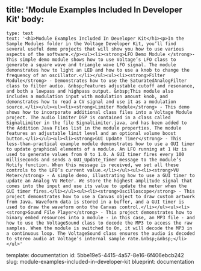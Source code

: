 title: 'Module Examples Included In Developer Kit'
body:
  -
    type: text
    text: '<h1>Module Examples Included In Developer Kit</h1><p>In the Sample Modules folder in the Voltage Developer Kit, you’ll find several useful demo projects that will show you how to use various aspects of the software.</p><ul><li><strong>LFO Demo Module </strong>- This simple demo module shows how to use Voltage’s LFO class to generate a square wave and triangle wave LFO signal. The module demonstrates how to light an LED and how to use a knob to change the frequency of an oscillator.</li></ul><ul><li><strong>Filter Module</strong> - Demonstrates how to use the SaturatedAnalogFilter class to filter audio. &nbsp;Features adjustable cutoff and resonance, and both a lowpass and highpass output. &nbsp;This module also includes a modulation input with modulation amount knob, and demonstrates how to read a CV signal and use it as a modulation source.</li></ul><ul><li><strong>Limiter Module</strong> - This demo shows how to incorporate additional class files into a Voltage Module project. The audio limiter DSP is contained in a class called SignalLimiter in the file SignalLimiter.java, and has been added to the Addition Java Files list in the module properties. The module features an adjustable limit level and an optional volume boost button.</li></ul><ul><li><strong>GUI Update Timer</strong> - This less-than-practical example module demonstrates how to use a GUI timer to update graphical elements of a module. An LFO running at 1 Hz is used to generate values from 0 to 1.0. A GUI timer fires every 100 milliseconds and sends a GUI_Update_Timer message to the module’s Notify function. When this message is received, we set all these controls to the LFO’s current value.</li></ul><ul><li><strong>VU Meter</strong> - A simple demo, illustrating how to use a GUI timer to update an Analog VU Meter. We store the highest amplitude signal that comes into the input and use its value to update the meter when the GUI timer fires.</li></ul><ul><li><strong>Oscilloscope</strong> - This project demonstrates how to use a Canvas object to draw custom artwork from Java. Waveform data is stored in a buffer, and a GUI timer is used to draw the waveform onto the Canvas control.</li></ul><ul><li><strong>Sound File Player</strong> - This project demonstrates how to binary embed resources into a module - in this case, an MP3 file - and how to use the VoltageSound class to decode the MP3 to access the raw samples. When the module is switched to On, it will decode the MP3 in a continuous loop. The VoltageSound class ensures the audio is decoded to stereo audio at Voltage’s internal sample rate.&nbsp;&nbsp;</li></ul>'
template: documentation
id: 5bbe19e5-4415-4a57-8e16-6f406ebcb242
slug: module-examples-included-in-developer-kit
blueprint: documentation
